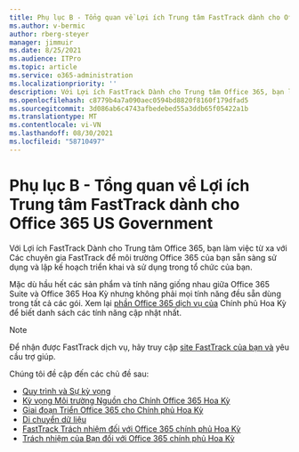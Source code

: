 ```yaml
---
title: Phụ lục B - Tổng quan về Lợi ích Trung tâm FastTrack dành cho Office 365 US Government
ms.author: v-bermic
author: rberg-steyer
manager: jimmuir
ms.date: 8/25/2021
ms.audience: ITPro
ms.topic: article
ms.service: o365-administration
ms.localizationpriority: ''
description: Với Lợi ích FastTrack Dành cho Trung tâm Office 365, bạn làm việc từ xa với Các chuyên gia FastTrack để môi trường Office 365 của bạn sẵn sàng sử dụng và lập kế hoạch triển khai và sử dụng trong tổ chức của bạn.
ms.openlocfilehash: c8779b4a7a090aec0594bd8820f8160f179dfad5
ms.sourcegitcommit: 3d086ab6c4743afbedebed55a3ddb65f05422a1b
ms.translationtype: MT
ms.contentlocale: vi-VN
ms.lasthandoff: 08/30/2021
ms.locfileid: "58710497"
---
```

# <a name="appendix-b---fasttrack-center-benefit-overview-for-office-365-us-government"></a>Phụ lục B - Tổng quan về Lợi ích Trung tâm FastTrack dành cho Office 365 US Government

Với Lợi ích FastTrack Dành cho Trung tâm Office 365, bạn làm việc từ xa với Các chuyên gia FastTrack để môi trường Office 365 của bạn sẵn sàng sử dụng và lập kế hoạch triển khai và sử dụng trong tổ chức của bạn. 
  
Mặc dù hầu hết các sản phẩm và tính năng giống nhau giữa Office 365 Suite và Office 365 Hoa Kỳ nhưng không phải mọi tính năng đều sẵn dùng trong tất cả các gói. Xem lại [phần Office 365 dịch vụ của](https://aka.ms/aboutgovcloud) Chính phủ Hoa Kỳ để biết danh sách các tính năng cập nhật nhất.

> [!NOTE]
> Để nhận được FastTrack dịch vụ, hãy truy cập [site FastTrack của bạn và](https://go.microsoft.com/fwlink/?linkid=780698) yêu cầu trợ giúp.  

Chúng tôi đề cập đến các chủ đề sau:
- [Quy trình và Sự kỳ vọng](process-and-expectations.md) 
- [Kỳ vọng Môi trường Nguồn cho Chính Office 365 Hoa Kỳ](US-Gov-appendix-source-environment-expectations.md)   
- [Giai đoạn Triển Office 365 cho Chính phủ Hoa Kỳ](US-Gov-appendix-onboarding-and-migration.md)
- [Di chuyển dữ liệu](data-migration.md)    
- [FastTrack Trách nhiệm đối với Office 365 chính phủ Hoa Kỳ](US-Gov-appendix-fasttrack-responsibilities.md)   
- [Trách nhiệm của Bạn đối với Office 365 chính phủ Hoa Kỳ](US-Gov-appendix-your-responsibilities.md)    


